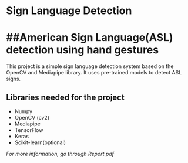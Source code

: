 # Sign Language Detection
##American Sign Language(ASL) detection using hand gestures
===============================
This project is a simple sign language detection system based on the OpenCV and Mediapipe library. It uses pre-trained models to detect ASL signs.

## Libraries needed for the project

- Numpy
- OpenCV (cv2)
- Mediapipe
- TensorFlow
- Keras
- Scikit-learn(optional)

*For more information, go through Report.pdf*
